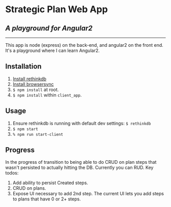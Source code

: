 # Strategic Plan Web App
## *A playground for Angular2*

---

This app is node (express) on the back-end, and angular2 on the front end. It's a playground where I can learn Angular2.

## Installation
1. [Install rethinkdb](https://www.rethinkdb.com/docs/install/)
2. [Install browsersync](https://www.browsersync.io/docs#installation)
3. `$ npm install` at root.
4. `$ npm install` within `client_app`.

## Usage
1. Ensure rethinkdb is running with default dev settings: `$ rethinkdb`
2. `$ npm start`
3. `% npm run start-client`

## Progress
In the progress of transition to being able to do CRUD on plan steps that wasn't persisted to actually hitting the DB. Currently you can RUD. Key todos:

1. Add ability to persist Created steps.
2. CRUD on plans.
3. Expose UI necessary to add 2nd step. The current UI lets you add steps to plans that have 0 or 2+ steps.
